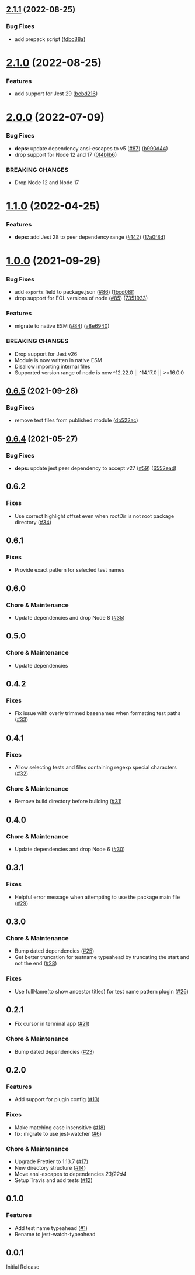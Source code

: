## [2.1.1](https://github.com/jest-community/jest-watch-typeahead/compare/v2.1.0...v2.1.1) (2022-08-25)


### Bug Fixes

* add prepack script ([fdbc88a](https://github.com/jest-community/jest-watch-typeahead/commit/fdbc88a316258c7df4876ee8211880b8c14457e1))

# [2.1.0](https://github.com/jest-community/jest-watch-typeahead/compare/v2.0.0...v2.1.0) (2022-08-25)


### Features

* add support for Jest 29 ([bebd216](https://github.com/jest-community/jest-watch-typeahead/commit/bebd21679967ae8b7d9a2c4789f09c42e05285fc))

# [2.0.0](https://github.com/jest-community/jest-watch-typeahead/compare/v1.1.0...v2.0.0) (2022-07-09)


### Bug Fixes

* **deps:** update dependency ansi-escapes to v5 ([#87](https://github.com/jest-community/jest-watch-typeahead/issues/87)) ([b990d44](https://github.com/jest-community/jest-watch-typeahead/commit/b990d44204454b9d756383b02e037ea206070219))
* drop support for Node 12 and 17 ([0f4b1b6](https://github.com/jest-community/jest-watch-typeahead/commit/0f4b1b6d26cd29e2db80f53e4141c016a6bd5fbe))


### BREAKING CHANGES

* Drop Node 12 and Node 17

# [1.1.0](https://github.com/jest-community/jest-watch-typeahead/compare/v1.0.0...v1.1.0) (2022-04-25)


### Features

* **deps:** add Jest 28 to peer dependency range ([#142](https://github.com/jest-community/jest-watch-typeahead/issues/142)) ([17a0f8d](https://github.com/jest-community/jest-watch-typeahead/commit/17a0f8d4a12b0fbb4843eee6e5b503a6cec1422c))

# [1.0.0](https://github.com/jest-community/jest-watch-typeahead/compare/v0.6.5...v1.0.0) (2021-09-29)


### Bug Fixes

* add `exports` field to package.json ([#86](https://github.com/jest-community/jest-watch-typeahead/issues/86)) ([1bcd08f](https://github.com/jest-community/jest-watch-typeahead/commit/1bcd08fdc316fdb63b2665aac2b100222fcf2132))
* drop support for EOL versions of node ([#85](https://github.com/jest-community/jest-watch-typeahead/issues/85)) ([7351933](https://github.com/jest-community/jest-watch-typeahead/commit/73519337607032704ed67b3cf006d236256d1844))


### Features

* migrate to native ESM ([#84](https://github.com/jest-community/jest-watch-typeahead/issues/84)) ([a8e6940](https://github.com/jest-community/jest-watch-typeahead/commit/a8e6940851e7eefe16b69113fb29c6bd36916bb8))


### BREAKING CHANGES

* Drop support for Jest v26
* Module is now written in native ESM
* Disallow importing internal files
* Supported version range of node is now ^12.22.0 || ^14.17.0 || >=16.0.0

## [0.6.5](https://github.com/jest-community/jest-watch-typeahead/compare/v0.6.4...v0.6.5) (2021-09-28)


### Bug Fixes

* remove test files from published module ([db522ac](https://github.com/jest-community/jest-watch-typeahead/commit/db522ac9d1623952bbd3b8b992d583d0cb3cf1e8))

## [0.6.4](https://github.com/jest-community/jest-watch-typeahead/compare/v0.6.3...v0.6.4) (2021-05-27)


### Bug Fixes

* **deps:** update jest peer dependency to accept v27 ([#59](https://github.com/jest-community/jest-watch-typeahead/issues/59)) ([6552ead](https://github.com/jest-community/jest-watch-typeahead/commit/6552ead2dafb0258d11783f3c9e3e12877b15226))

## 0.6.2

### Fixes

- Use correct highlight offset even when rootDir is not root package directory ([#34](https://github.com/jest-community/jest-watch-typeahead/pull/34))

## 0.6.1

### Fixes

- Provide exact pattern for selected test names

## 0.6.0

### Chore & Maintenance

- Update dependencies and drop Node 8 ([#35](https://github.com/jest-community/jest-watch-typeahead/pull/35))

## 0.5.0

### Chore & Maintenance

- Update dependencies

## 0.4.2

### Fixes

- Fix issue with overly trimmed basenames when formatting test paths ([#33](https://github.com/jest-community/jest-watch-typeahead/pull/33))

## 0.4.1

### Fixes

- Allow selecting tests and files containing regexp special characters ([#32](https://github.com/jest-community/jest-watch-typeahead/pull/32))

### Chore & Maintenance

- Remove build directory before building ([#31](https://github.com/jest-community/jest-watch-typeahead/pull/31))

## 0.4.0

### Chore & Maintenance

- Update dependencies and drop Node 6 ([#30](https://github.com/jest-community/jest-watch-typeahead/pull/30))

## 0.3.1

### Fixes

- Helpful error message when attempting to use the package main file ([#29](https://github.com/jest-community/jest-watch-typeahead/pull/29))

## 0.3.0

### Chore & Maintenance

- Bump dated dependencies ([#25](https://github.com/jest-community/jest-watch-typeahead/pull/25))
- Get better truncation for testname typeahead by truncating the start and not the end ([#28](https://github.com/jest-community/jest-watch-typeahead/pull/28))

### Fixes

- Use fullName(to show ancestor titles) for test name pattern plugin ([#26](https://github.com/jest-community/jest-watch-typeahead/pull/26))

## 0.2.1

- Fix cursor in terminal app ([#21](https://github.com/jest-community/jest-watch-typeahead/pull/21))

### Chore & Maintenance

- Bump dated dependencies ([#23](https://github.com/jest-community/jest-watch-typeahead/pull/23))

## 0.2.0

### Features

- Add support for plugin config ([#13](https://github.com/jest-community/jest-watch-typeahead/pull/13))

### Fixes

- Make matching case insensitive ([#18](https://github.com/jest-community/jest-watch-typeahead/pull/18))
- fix: migrate to use jest-watcher ([#6](https://github.com/jest-community/jest-watch-typeahead/pull/6))

### Chore & Maintenance

- Upgrade Prettier to 1.13.7 ([#17](https://github.com/jest-community/jest-watch-typeahead/pull/17))
- New directory structure ([#14](https://github.com/jest-community/jest-watch-typeahead/pull/14))
- Move ansi-escapes to dependencies _23f22d4_
- Setup Travis and add tests ([#12](https://github.com/jest-community/jest-watch-typeahead/pull/12))

## 0.1.0

### Features

- Add test name typeahead ([#1](https://github.com/jest-community/jest-watch-typeahead/pull/1))
- Rename to jest-watch-typeahead

## 0.0.1

Initial Release
